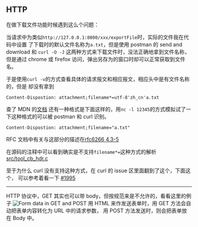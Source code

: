 ## HTTP

在做下载文件功能时候遇到这么个问题：

当请求中为类似`http://127.0.0.1:8000/xxx/exportFile`时，实际的文件我在代码中设置
了下载时的默认文件名称为`a.txt`，但是使用 postman 的 send and download 和
`curl -O -J` 这两种方式来下载文件时，没法正确地拿到文件名称，但是通过 chrome 或 
firefox 访问，弹出另存为的窗口时却可以正常获取到文件名。

于是使用`curl -v`的方式查看具体的请求报文和相应报文，相应头中是有文件名称的，但是
却没有拿到
```
Content-Dispostion: attachment;filename*=utf-8'zh_cn'a.txt
```

查了 MDN 的[文档](https://developer.mozilla.org/en-US/docs/Web/HTTP/Headers/Content-Disposition)
还有一种格式是下面这样的，用`nc -l 12345`的方式模拟试了一下这种格式的可以被 postman 和 curl 识别。
```
Content-Dispostion: attachment;filename="a.txt"
```

RFC 文档中有关与这部分的描述在[rfc6266 4.3-5](https://datatracker.ietf.org/doc/html/rfc6266#section-4.3)

在源码的注释中可以看到确实是不支持`filename*=`这种方式的解析
[src/tool_cb_hdr.c](https://github.com/curl/curl/blob/904b27d18da1f7310f38b5117a0916d8b96d130c/src/tool_cb_hdr.c#L137)

至于为什么 curl 没有支持这种方式，在 curl 的 issue 区里面翻到了这个，下面这个，
可以参考着看一下 [#1995](https://github.com/curl/curl/pull/1995)

----

HTTP 协议中，GET 其实也可以带 body，但按规范来是不允许的，看看这里的例子
![Form data in GET and POST](https://developer.mozilla.org/en-US/docs/Learn/Forms/Sending_and_retrieving_form_data)
用 HTML 来作发送表单时，用 GET 方法会自动把表单内容转化为 URL 中的请求参数，
用 POST 方法发送时，则会把表单放在 Body 中。
